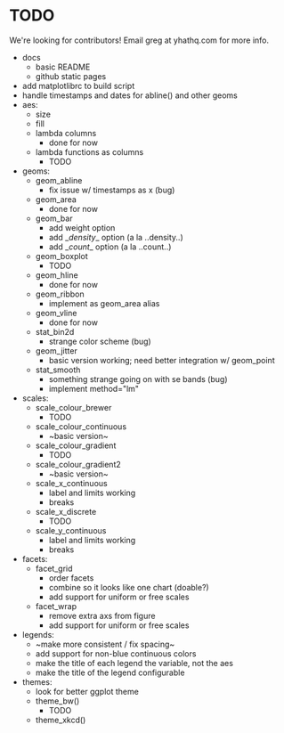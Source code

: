 # TODO
We're looking for contributors! Email greg at yhathq.com for more info.
- docs
     - basic README
     - github static pages
- add matplotlibrc to build script
- handle timestamps and dates for abline() and other geoms
- aes:
    - size
    - fill
    - lambda columns
        - done for now
    - lambda functions as columns
        - TODO
- geoms:
    - geom_abline
        - fix issue w/ timestamps as x (bug)
    - geom_area
        - done for now
    - geom_bar
        - add weight option
        - add \__density__ option (a la ..density..)
        - add \__count__ option (a la ..count..)
    - geom_boxplot
        - TODO
    - geom_hline
        - done for now
    - geom_ribbon
        - implement as geom_area alias
    - geom_vline
        - done for now
    - stat_bin2d
        - strange color scheme (bug)
    - geom_jitter
        - basic version working; need better integration w/ geom_point
    - stat_smooth
        - something strange going on with se bands (bug)
        - implement method="lm"
- scales:
    - scale_colour_brewer
        - TODO
    - scale_colour_continuous
        - ~basic version~
    - scale_colour_gradient
        - TODO
    - scale_colour_gradient2
        - ~basic version~
    - scale_x_continuous
        - label and limits working
        - breaks
    - scale_x_discrete
        - TODO
    - scale_y_continuous
        - label and limits working
        - breaks
- facets:
    - facet_grid
        - order facets
        - combine so it looks like one chart (doable?)
        - add support for uniform or free scales
    - facet_wrap
        - remove extra axs from figure
        - add support for uniform or free scales
- legends:
    - ~make more consistent / fix spacing~
    - add support for non-blue continuous colors
    - make the title of each legend the variable, not the aes
    - make the title of the legend configurable
- themes:
    - look for better ggplot theme
    - theme_bw()
        - TODO
    - theme_xkcd()

